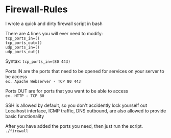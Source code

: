 Firewall-Rules
==============

I wrote a quick and dirty firewall script in bash

There are 4 lines you will ever need to modify:  
`tcp_ports_in=()`  
`tcp_ports_out=()`  
`udp_ports_in=()`  
`udp_ports_out()`  

Syntax: `tcp_ports_in=(80 443)`

Ports IN are the ports that need to be opened for services on your server to be access  
`ex. Apache Webserver - TCP 80 443`

Ports OUT are for ports that you want to be able to access  
`ex. HTTP - TCP 80`

SSH is allowed by default, so you don't accidently lock yourself out  
Localhost interface, ICMP traffic, DNS outbound, are also allowed to provide basic functionality

After you have added the ports you need, then just run the script.  
`./firewall`
